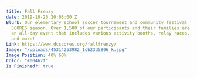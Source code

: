```yaml
---
title: Fall Frenzy
date: 2019-10-26 20:05:00 Z
Blurb: Our elementary school soccer tournament and community festival for the Fall
  SCORES season. Over 1,500 of our participants and their families are invited to
  an all-day event that includes various activity booths, relay races, face painting,
  and more!
Link: https://www.dcscores.org/fallfrenzy/
Image: "/uploads/45314253982_1cb23d5896_k.jpg"
Image Position: 40% 60%
Color: "#00467f"
Is Finished?: true
---
```


